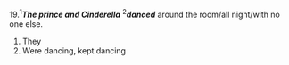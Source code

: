 19.<sup>1</sup>***The prince and Cinderella*** <sup>2</sup>***danced*** around the room/all night/with no one else.
1. They
2. Were dancing, kept dancing
